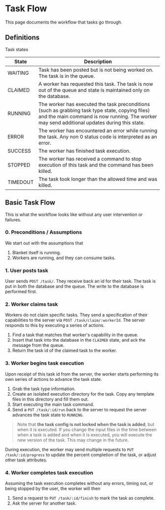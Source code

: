 # Task Flow

This page documents the workflow that tasks go through.

## Definitions

Task states

| State | Description |
| ------ | ------- |
| WAITING | Task has been posted but is not being worked on.  The task is in the queue. |
| CLAIMED | A worker has requested this task.  The task is now out of the queue and state is maintained only on the database. |
| RUNNING | The worker has executed the task preconditions (such as grabbing task type state, copying files) and the main command is now running. The worker may send additional updates during this state. |
| ERROR | The worker has encountered an error while running the task. Any non 0 status code is interpreted as an error. |
| SUCCESS | The worker has finished task execution. |
| STOPPED | The worker has received a command to stop execution of this task and the command has been killed. |
| TIMEDOUT | The task took longer than the allowed time and was killed. |

## Basic Task Flow

This is what the workflow looks like without any user intervention or failures.

### 0. Preconditions / Assumptions

We start out with the assumptions that

1. Blanket itself is running.
1. Workers are running, and they can consume tasks.

### 1. User posts task

User sends `POST /task/`.  They receive back an id for their task.
The task is put in both the database and the queue.  The write to the database is performed first.

### 2. Worker claims task

Workers do not claim specific tasks. They send a specification of their capabilities to the server via `POST /task/claim/:workerId`. The server responds to this by executing a series of actions.

1. Find a task that matches that worker's capability in the queue.
1. Insert that task into the database in the `CLAIMED` state, and ack the message from the queue.
1. Return the task id of the claimed task to the worker.

### 3. Worker begins task execution

Upon receipt of this task id from the server, the worker starts performing its own series of actions to advance the task state.

1. Grab the task type information.
1. Create an isolated execution directory for the task. Copy any template files in this directory and fill them out.
1. Start executing the main task command.
1. Send a `PUT /task/:id/run` back to the server to request the server advances the task state to `RUNNING`.

> Note that **the task config is not locked when the task is added**, but when it is executed. If you change the input files in the time between when a task is added and when it is executed, you will execute the new version of the task. This may change in the future.

During execution, the worker may send multiple requests to `PUT /task/:id/progress` to update the percent completion of the task, or adjust other task attributes.

### 4. Worker completes task execution

Assuming the task execution completes without any errors, timing out, or being stopped by the user, the worker will then

1. Send a request to `PUT /task/:id/finish` to mark the task as complete.
1. Ask the server for another task.

